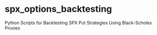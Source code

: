 # spx_options_backtesting
Python Scripts for Backtesting SPX Put Strategies Using Black-Scholes Proxies
